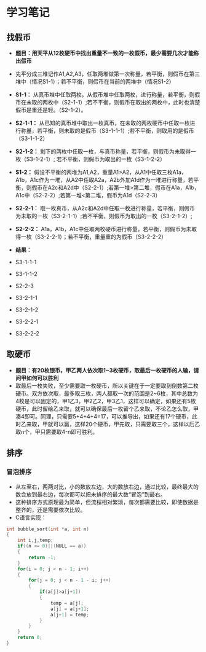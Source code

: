 # 学习笔记
## 找假币
- **题目：用天平从12枚硬币中找出重量不一致的一枚假币，最少需要几次才能称出假币**
- 先平分成三堆记作A1,A2,A3，任取两堆做第一次称量，若平衡，则假币在第三堆中（情况S1-1）；若不平衡，则假币在当前的两堆中（情况S1-2）
- **S1-1：** 从真币堆中任取两枚，从假币堆中任取两枚，进行称量，若平衡，则假币在未取的两枚中（S2-1-1）;若不平衡，则假币在取出的两枚中，此时也清楚假币是重还是轻。（S2-1-2）。
- **S2-1-1：** 从已知的真币堆中取出一枚真币，在未取的两枚硬币中任取一枚进行称量，若平衡，则未取的是假币（S3-1-1-1）;若不平衡，则取用的是假币（S3-1-1-2）
- **S2-1-2：** 剩下的两枚中任取一枚，与真币称量，若平衡，则假币为未取得一枚（S3-1-2-1）; 若不平衡，则假币为取出的一枚（S3-1-2-2）

- **S1-2：** 假设不平衡的两堆为A1,A2，重量A1>A2，从A1中任取三枚A1a，A1b，A1c作为一堆，从A2中任取A2a，A2b外加A1d作为一堆进行称量，若平衡，则假币在A2c和A2d中（S2-2-1）;若第一堆>第二堆，假币在A1a，A1b，A1c中（S2-2-2）;若第一堆<第二堆，假币为A1d（S2-2-3）


- **S2-2-1：** 取一枚真币，从A2c和A2d中任取一枚进行称量，若平衡，则假币为未取的一枚（S3-2-1-1）;若不平衡，则假币为取出的一枚（S3-2-1-2）;


- **S2-2-2：** A1a，A1b，A1c中任取两枚硬币进行称量，若平衡，则假币为未取得一枚（S3-2-2-1）；若不平衡，重量重的为假币（S3-2-2-2）

- **结果：**
- S3-1-1-1
- S3-1-1-2
- S2-2-3
- S3-2-1-1
- S3-2-1-2
- S3-2-2-1
- S3-2-2-2

## 取硬币
- **题目：有20枚银币，甲乙两人依次取1~3枚硬币，取最后一枚硬币的人输，请问甲如何可以胜利**
- 取最后一枚失败，至少需要取一枚硬币，所以关键在于一定要取到倒数第二枚硬币。双方依次取，最多取三枚，两人都取一次的范围是2~6枚，其中总数为4枚是可以固定的，甲1乙3，甲2乙2，甲3乙1，这样可以确定，如果还有5枚硬币，此时留给乙来取，就可以确保最后一枚留个乙来取，不论乙怎么取，甲凑4即可。同理，只需要5+4+4+4=17，可以推导出，如果还有17个硬币，此时乙来取，甲就可以赢，这样20个硬币，甲先取，只需要取三个，这样以后乙取n个，甲只需要取4-n即可胜利。

## 排序
### 冒泡排序
- 从左至右，两两对比，小的数放左边，大的数放右边，通过比较，最终最大的数会放到最右边，每次都可以把未排序的最大数“冒泡”到最右。
- 这种排序方式原理最为简单，但流程相对繁琐，每次都需要比较，即使数据是整齐的，还是需要依次比较。
- C语言实现：
```c
int bubble_sort(int *a, int n)
{
    int i,j,temp;
    if((n <= 0)||(NULL == a))
    {
        return -1;
    }
    for(i = 0; j < n - 1; i++)
    {
        for(j = 0; j < n - 1 - i; j++)
        {
            if(a[j]>a[j+1])
            {
                temp = a[j];
                a[j] = a[j+1];
                a[j+1] = temp;
            }
        }
    }
    return 0;
}
```
